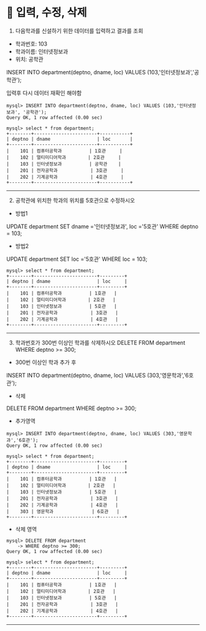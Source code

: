 # 📌 입력, 수정, 삭제

1. 다음학과를 신설하기 위한 데이터를 입력하고 결과를 조회
- 학과번호: 103
- 학과이름: 인터넷정보과
- 위치: 공학관

INSERT INTO department(deptno, dname, loc) VALUES (103,'인터넷정보과','공학관');

입력후 다시 데이터 재확인 해야함

```
mysql> INSERT INTO department(deptno, dname, loc) VALUES (103,'인터넷정보과', '공학관');
Query OK, 1 row affected (0.00 sec)

mysql> select * from department;
+--------+-----------------------+-----------+
| deptno | dname                 | loc       |
+--------+-----------------------+-----------+
|    101 | 컴퓨터공학과          | 1호관     |
|    102 | 멀티미디어학과        | 2호관     |
|    103 | 인터넷정보과          | 공학관    |
|    201 | 전자공학과            | 3호관     |
|    202 | 기계공학과            | 4호관     |
+--------+-----------------------+-----------+
```
---
2. 공학관에 위치한 학과의 위치를 5호관으로 수정하시오 
- 방법1

UPDATE department 
SET dname ='인터넷정보과', loc ='5호관'
WHERE deptno = 103;
- 방법2

UPDATE department 
SET loc ='5호관'
WHERE loc = 103;

```
mysql> select * from department;
+--------+-----------------------+---------+
| deptno | dname                 | loc     |
+--------+-----------------------+---------+
|    101 | 컴퓨터공학과          | 1호관   |
|    102 | 멀티미디어학과        | 2호관   |
|    103 | 인터넷정보과          | 5호관   |
|    201 | 전자공학과            | 3호관   |
|    202 | 기계공학과            | 4호관   |
+--------+-----------------------+---------+

```
---
3. 학과번호가 300번 이상인 학과를 삭제하시오
DELETE FROM department 
WHERE deptno >= 300;


- 300번 이상인 학과 추가 후 

INSERT INTO department(deptno, dname, loc) VALUES (303,'영문학과','6호관');

- 삭제

DELETE FROM department 
WHERE deptno >= 300;

- 추가영역
```
mysql> INSERT INTO department(deptno, dname, loc) VALUES (303,'영문학과','6호관');
Query OK, 1 row affected (0.00 sec)

mysql> select * from department;
+--------+-----------------------+---------+
| deptno | dname                 | loc     |
+--------+-----------------------+---------+
|    101 | 컴퓨터공학과          | 1호관   |
|    102 | 멀티미디어학과        | 2호관   |
|    103 | 인터넷정보과          | 5호관   |
|    201 | 전자공학과            | 3호관   |
|    202 | 기계공학과            | 4호관   |
|    303 | 영문학과              | 6호관   |
+--------+-----------------------+---------+
```

- 삭제 영역
```
mysql> DELETE FROM department
    -> WHERE deptno >= 300;
Query OK, 1 row affected (0.00 sec)

mysql> select * from department;
+--------+-----------------------+---------+
| deptno | dname                 | loc     |
+--------+-----------------------+---------+
|    101 | 컴퓨터공학과          | 1호관   |
|    102 | 멀티미디어학과        | 2호관   |
|    103 | 인터넷정보과          | 5호관   |
|    201 | 전자공학과            | 3호관   |
|    202 | 기계공학과            | 4호관   |
+--------+-----------------------+---------+
```
---